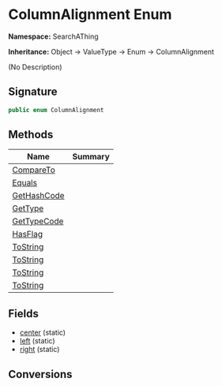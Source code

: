 # ColumnAlignment Enum
**Namespace:** SearchAThing

**Inheritance:** Object → ValueType → Enum → ColumnAlignment

(No Description)

## Signature
```csharp
public enum ColumnAlignment
```
## Methods
|**Name**|**Summary**|
|---|---|
|[CompareTo](ColumnAlignment/CompareTo.md)||
|[Equals](ColumnAlignment/Equals.md)||
|[GetHashCode](ColumnAlignment/GetHashCode.md)||
|[GetType](ColumnAlignment/GetType.md)||
|[GetTypeCode](ColumnAlignment/GetTypeCode.md)||
|[HasFlag](ColumnAlignment/HasFlag.md)||
|[ToString](ColumnAlignment/ToString.md)||
|[ToString](ColumnAlignment/ToString.md#tostringstring)||
|[ToString](ColumnAlignment/ToString.md#tostringiformatprovider)||
|[ToString](ColumnAlignment/ToString.md#tostringstring-iformatprovider)||
## Fields
- [center](ColumnAlignment/center.md) (static)
- [left](ColumnAlignment/left.md) (static)
- [right](ColumnAlignment/right.md) (static)
## Conversions
